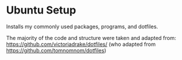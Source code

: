 # Ubuntu Setup
Installs my commonly used packages, programs, and dotfiles.

The majority of the code and structure were taken and adapted from: https://github.com/victoriadrake/dotfiles/ (who adapted from https://github.com/tomnomnom/dotfiles)



